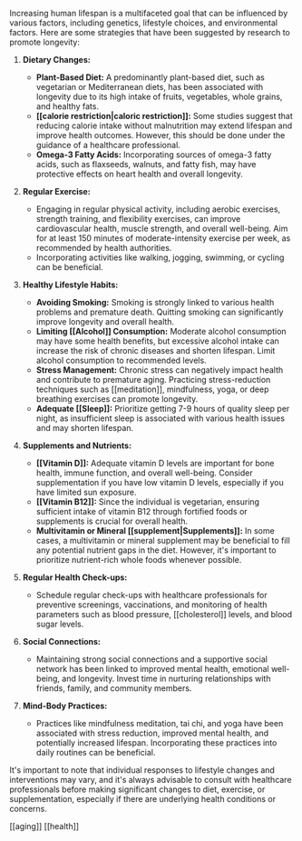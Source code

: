 Increasing human lifespan is a multifaceted goal that can be influenced by various factors, including genetics, lifestyle choices, and environmental factors. Here are some strategies that have been suggested by research to promote longevity:

1. **Dietary Changes:**
    
    - **Plant-Based Diet:** A predominantly plant-based diet, such as vegetarian or Mediterranean diets, has been associated with longevity due to its high intake of fruits, vegetables, whole grains, and healthy fats.
    - **[[calorie restriction|caloric restriction]]:** Some studies suggest that reducing calorie intake without malnutrition may extend lifespan and improve health outcomes. However, this should be done under the guidance of a healthcare professional.
    - **Omega-3 Fatty Acids:** Incorporating sources of omega-3 fatty acids, such as flaxseeds, walnuts, and fatty fish, may have protective effects on heart health and overall longevity.
2. **Regular Exercise:**
    - Engaging in regular physical activity, including aerobic exercises, strength training, and flexibility exercises, can improve cardiovascular health, muscle strength, and overall well-being. Aim for at least 150 minutes of moderate-intensity exercise per week, as recommended by health authorities.
    - Incorporating activities like walking, jogging, swimming, or cycling can be beneficial.
3. **Healthy Lifestyle Habits:**
    - **Avoiding Smoking:** Smoking is strongly linked to various health problems and premature death. Quitting smoking can significantly improve longevity and overall health.
    - **Limiting [[Alcohol]] Consumption:** Moderate alcohol consumption may have some health benefits, but excessive alcohol intake can increase the risk of chronic diseases and shorten lifespan. Limit alcohol consumption to recommended levels.
    - **Stress Management:** Chronic stress can negatively impact health and contribute to premature aging. Practicing stress-reduction techniques such as [[meditation]], mindfulness, yoga, or deep breathing exercises can promote longevity.
    - **Adequate [[Sleep]]:** Prioritize getting 7-9 hours of quality sleep per night, as insufficient sleep is associated with various health issues and may shorten lifespan.
4. **Supplements and Nutrients:**
    - **[[Vitamin D]]:** Adequate vitamin D levels are important for bone health, immune function, and overall well-being. Consider supplementation if you have low vitamin D levels, especially if you have limited sun exposure.
    - **[[Vitamin B12]]:** Since the individual is vegetarian, ensuring sufficient intake of vitamin B12 through fortified foods or supplements is crucial for overall health.
    - **Multivitamin or Mineral [[supplement|Supplements]]:** In some cases, a multivitamin or mineral supplement may be beneficial to fill any potential nutrient gaps in the diet. However, it's important to prioritize nutrient-rich whole foods whenever possible.
5. **Regular Health Check-ups:**
    - Schedule regular check-ups with healthcare professionals for preventive screenings, vaccinations, and monitoring of health parameters such as blood pressure, [[cholesterol]] levels, and blood sugar levels.
6. **Social Connections:**
    - Maintaining strong social connections and a supportive social network has been linked to improved mental health, emotional well-being, and longevity. Invest time in nurturing relationships with friends, family, and community members.
7. **Mind-Body Practices:**
    - Practices like mindfulness meditation, tai chi, and yoga have been associated with stress reduction, improved mental health, and potentially increased lifespan. Incorporating these practices into daily routines can be beneficial.

It's important to note that individual responses to lifestyle changes and interventions may vary, and it's always advisable to consult with healthcare professionals before making significant changes to diet, exercise, or supplementation, especially if there are underlying health conditions or concerns.

[[aging]]
[[health]]
